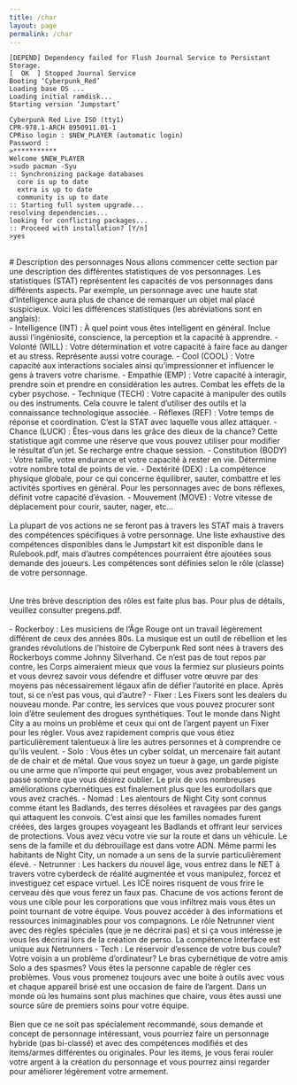 ```yaml
---
title: /char
layout: page
permalink: /char
---
```

```
[DEPEND] Dependency failed for Flush Journal Service to Persistant Storage.
[  OK  ] Stopped Journal Service
Booting ‘Cyberpunk_Red’
Loading base OS ...
Loading initial ramdisk...
Starting version ‘Jumpstart’

Cyberpunk Red Live ISO (tty1)
CPR-978.1-ARCH 8950911.01-1
CPRiso login : $NEW_PLAYER (automatic login)
Password :
>***********
Welcome $NEW_PLAYER
>sudo pacman -Syu
:: Synchronizing package databases
  core is up to date
  extra is up to date
  community is up to date
:: Starting full system upgrade...
resolving dependencies...
looking for conflicting packages...
:: Proceed with installation? [Y/n]
>yes
```
<br />
# Description des personnages
Nous allons commencer cette section par une description des différentes statistiques de vos personnages. Les statistiques (STAT) représentent les capacités de vos personnages dans différents aspects. Par exemple, un personnage avec une haute stat d’Intelligence aura plus de chance de remarquer un objet mal placé suspicieux. Voici les différences statistiques (les abréviations sont en anglais):
<br />
-	Intelligence (INT) : À quel point vous êtes intelligent en général. Inclue aussi l’ingéniosité, conscience, la perception et la capacité à apprendre.
-	Volonté (WILL) : Votre détermination et votre capacité à faire face au danger et au stress. Représente aussi votre courage.
-	Cool (COOL) : Votre capacité aux interactions sociales ainsi qu’impressionner et influencer le gens à travers votre charisme.
-	Empathie (EMP) : Votre capacité à interagir, prendre soin et prendre en considération les autres. Combat les effets de la cyber psychose.
-	Technique (TECH) : Votre capacité à manipuler des outils ou des instruments. Cela couvre le talent d’utiliser des outils et la connaissance technologique associée.
-	Réflexes (REF) : Votre temps de réponse et coordination. C’est la STAT avec laquelle vous allez attaquer.
-	Chance (LUCK) : Êtes-vous dans les grâce des dieux de la chance? Cette statistique agit comme une réserve que vous pouvez utiliser pour modifier le résultat d’un jet. Se recharge entre chaque session.
-	Constitution (BODY) : Votre taille, votre endurance et votre capacité à rester en vie. Détermine votre nombre total de points de vie.
-	Dextérité (DEX) : La compétence physique globale, pour ce qui concerne équilibrer, sauter, combattre et les activités sportives en général. Pour les personnages avec de bons réflexes, définit votre capacité d’évasion.
-	Mouvement (MOVE) : Votre vitesse de déplacement pour courir, sauter, nager, etc…
<br />
<br />
La plupart de vos actions ne se feront pas à travers les STAT mais à travers des compétences spécifiques à votre personnage. Une liste exhaustive des compétences disponibles dans le Jumpstart kit est disponible dans le Rulebook.pdf, mais d’autres compétences pourraient être ajoutées sous demande des joueurs. Les compétences sont définies selon le rôle (classe) de votre personnage.
<br />
<br />
<br />
Une très brève description des rôles est faite plus bas. Pour plus de détails, veuillez consulter pregens.pdf.
<br />
<br />
-	Rockerboy : Les musiciens de l’Âge Rouge ont un travail légèrement différent de ceux des années 80s. La musique est un outil de rébellion et les grandes révolutions de l’histoire de Cyberpunk Red sont nées à travers des Rockerboys comme Johnny Silverhand. Ce n’est pas de tout repos par contre, les Corps aimeraient mieux que vous la fermiez sur plusieurs points et vous devrez savoir vous défendre et diffuser votre œuvre par des moyens pas nécessairement légaux afin de défier l’autorité en place. Après tout, si ce n’est pas vous, qui d’autre?
-	Fixer : Les Fixers sont les dealers du nouveau monde. Par contre, les services que vous pouvez procurer sont loin d’être seulement des drogues synthétiques. Tout le monde dans Night City a au moins un problème et ceux qui ont de l’argent payent un Fixer pour les régler. Vous avez rapidement compris que vous étiez particulièrement talentueux à lire les autres personnes et à comprendre ce qu’ils veulent.
-	Solo : Vous êtes un cyber soldat, un mercenaire fait autant de de chair et de métal. Que vous soyez un tueur à gage, un garde pigiste ou une arme que n’importe qui peut engager, vous avez probablement un passé sombre que vous désirez oublier. Le prix de vos nombreuses améliorations cybernétiques est finalement plus que les eurodollars que vous avez crachés.
-	Nomad : Les alentours de Night City sont connus comme étant les Badlands, des terres désolées et ravagées par des gangs qui attaquent les convois. C’est ainsi que les familles nomades furent créées, des larges groupes voyageant les Badlands et offrant leur services de protections. Vous avez vécu votre vie sur la route et dans un véhicule. Le sens de la famille et du débrouillage est dans votre ADN. Même parmi les habitants de Night City, un nomade a un sens de la survie particulièrement élevé.
-	Netrunner : Les hackers du nouvel âge, vous entrez dans le NET à travers votre cyberdeck de réalité augmentée et vous manipulez, forcez et investiguez cet espace virtuel. Les ICE noires risquent de vous frire le cerveau dès que vous ferez un faux pas. Chacune de vos actions feront de vous une cible pour les corporations que vous infiltrez mais vous êtes un point tournant de votre équipe. Vous pouvez accéder à des informations et ressources inimaginables pour vos compagnons. Le rôle Netrunner vient avec des règles spéciales (que je ne décrirai pas) et si ça vous intéresse je vous les décrirai lors de la création de perso. La compétence Interface est unique aux Netrunners
-	Tech : Le réservoir d’essence de votre bus coule? Votre voisin a un problème d’ordinateur? Le bras cybernétique de votre amis Solo a des spasmes? Vous êtes la personne capable de régler ces problèmes. Vous vous promenez toujours avec une boite à outils avec vous et chaque appareil brisé est une occasion de faire de l’argent. Dans un monde où les humains sont plus machines que chaire, vous êtes aussi une source sûre de premiers soins pour votre équipe.
<br />
<br />
Bien que ce ne soit pas spécialement recommandé, sous demande et concept de personnage intéressant, vous pourriez faire un personnage hybride (pas bi-classé) et avec des compétences modifiés et des items/armes différentes ou originales. Pour les items, je vous ferai rouler votre argent à la création du personnage et vous pourrez ainsi regarder pour améliorer légèrement votre armement.
